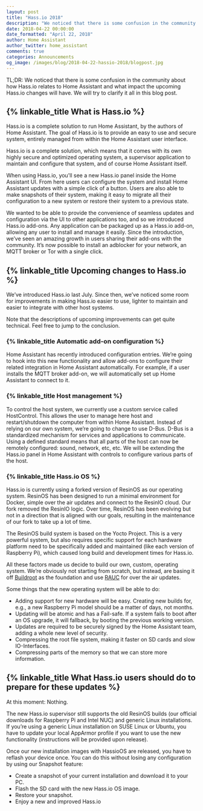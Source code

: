 ```yaml
---
layout: post
title: "Hass.io 2018"
description: "We noticed that there is some confusion in the community about how Hass.io relates to Home Assistant and what impact the upcoming Hass.io changes will have. We will try to clarify it all in this blog post."
date: 2018-04-22 00:00:00
date_formatted: "April 22, 2018"
author: Home Assistant
author_twitter: home_assistant
comments: true
categories: Announcements
og_image: /images/blog/2018-04-22-hassio-2018/blogpost.jpg
---
```


TL;DR: We noticed that there is some confusion in the community about how Hass.io relates to Home Assistant and what impact the upcoming Hass.io changes will have. We will try to clarify it all in this blog post.

## {% linkable_title What is Hass.io %}
Hass.io is a complete solution to run Home Assistant, by the authors of Home Assistant. The goal of Hass.io is to provide an easy to use and secure system, entirely managed from within the Home Assistant user interface. 

Hass.io is a complete solution, which means that it comes with its own highly secure and optimized operating system, a supervisor application to maintain and configure that system, and of course Home Assistant itself.

When using Hass.io, you'll see a new Hass.io panel inside the Home Assistant UI. From here users can configure the system and install Home Assistant updates with a simple click of a button. Users are also able to make snapshots of their system, making it easy to migrate all their configuration to a new system or restore their system to a previous state.

We wanted to be able to provide the convenience of seamless updates and configuration via the UI to other applications too, and so we introduced Hass.io add-ons. Any application can be packaged up as a Hass.io add-on, allowing any user to install and manage it easily. Since the introduction, we’ve seen an amazing growth in users sharing their add-ons with the community. It’s now possible to install an adblocker for your network, an MQTT broker or Tor with a single click.

## {% linkable_title Upcoming changes to Hass.io %}
We’ve introduced Hass.io last July. Since then, we’ve noticed some room for improvements in making Hass.io easier to use, lighter to maintain and easier to integrate with other host systems.

Note that the descriptions of upcoming improvements can get quite technical. Feel free to jump to the conclusion.

### {% linkable_title Automatic add-on configuration %}
Home Assistant has recently introduced configuration entries. We’re going to hook into this new functionality and allow add-ons to configure their related integration in Home Assistant automatically. For example, if a user installs the MQTT broker add-on, we will automatically set up Home Assistant to connect to it.

### {% linkable_title Host management %}
To control the host system, we currently use a custom service called HostControl. This allows the user to manage here host and restart/shutdown the computer from within Home Assistant. Instead of relying on our own system, we’re going to change to use D-Bus. D-Bus is a standardized mechanism for services and applications to communicate. Using a defined standard means that all parts of the host can now be remotely configured: sound, network, etc, etc. We will be extending the Hass.io panel in Home Assistant with controls to configure various parts of the host.

### {% linkable_title Hass.io OS %}
Hass.io is currently using a forked version of ResinOS as our operating system. ResinOS has been designed to run a minimal environment for Docker, simple over the air updates and connect to the ResinIO cloud. Our fork removed the ResinIO logic. Over time, ResinOS has been evolving but not in a direction that is aligned with our goals, resulting in the maintenance of our fork to take up a lot of time. 

The ResinOS build system is based on the Yocto Project. This is a very powerful system, but also requires specific support for each hardware platform need to be specifically added and maintained (like each version of Raspberry Pi), which caused long build and development times for Hass.io.

All these factors made us decide to build our own, custom, operating system. We’re obviously not starting from scratch, but instead, are basing it off [Buildroot] as the foundation and use [RAUC] for over the air updates.

Some things that the new operating system will be able to do:
- Adding support for new hardware will be easy. Creating new builds for, e.g., a new Raspberry Pi model should be a matter of days, not months.
- Updating will be atomic and has a Fail-safe. If a system fails to boot after an OS upgrade, it will fallback, by booting the previous working version.
- Updates are required to be securely signed by the Home Assistant team, adding a whole new level of security.
- Compressing the root file system, making it faster on SD cards and slow IO-Interfaces.
- Compressing parts of the memory so that we can store more information.

## {% linkable_title What Hass.io users should do to prepare for these updates %}
At this moment: Nothing.

The new Hass.io supervisor still supports the old ResinOS builds (our official downloads for Raspberry Pi and Intel NUC) and generic Linux installations. If you’re using a generic Linux installation on SUSE Linux or Ubuntu, you have to update your local AppArmor profile if you want to use the new functionality (instructions will be provided upon release).

Once our new installation images with HassioOS are released, you have to reflash your device once. You can do this without losing any configuration by using our Snapshot feature:
- Create a snapshot of your current installation and download it to your PC.
- Flash the SD card with the new Hass.io OS image.
- Restore your snapshot.
- Enjoy a new and improved Hass.io

[Buildroot]: https://buildroot.org/
[RAUC]: https://www.rauc.io/
